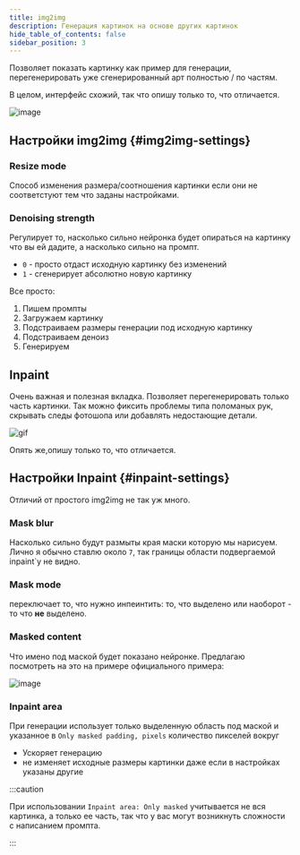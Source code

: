 ```yaml
---
title: img2img
description: Генерация картинок на основе других картинок
hide_table_of_contents: false
sidebar_position: 3
---
```

Позволяет показать картинку как пример для генерации, перегенерировать уже сгенерированный арт полностью / по частям.

В целом, интерфейс схожий, так что опишу только то, что отличается.

![image](https://i.imgur.com/3kAm18L.png)

## Настройки img2img {#img2img-settings}

### Resize mode

Способ изменения размера/соотношения картинки если они не соответстуют тем что заданы настройками. 

### Denoising strength

Регулирует то, насколько сильно нейронка будет опираться на картинку что вы ей дадите, а насколько сильно на промпт. 
* `0` - просто отдаст исходную картинку без изменений
* `1` - сгенерирует абсолютно новую картинку

Все просто:
1. Пишем промпты
2. Загружаем картинку
3. Подстраиваем размеры генерации под исходную картинку
4. Подстраиваем деноиз
5. Генерируем

## Inpaint 

Очень важная и полезная вкладка. Позволяет перегенерировать только часть картинки. 
Так можно фиксить проблемы типа поломаных рук, скрывать следы фотошопа или добавлять недостающие детали.

![gif](https://i.imgur.com/QhwAXWx.gif)

Опять же,опишу только то, что отличается.

## Настройки Inpaint {#inpaint-settings}

Отличий от простого img2img не так уж много.

### Mask blur

Насколько сильно будут размыты края маски которую мы нарисуем. Лично я обычно ставлю около `7`, так границы области подвергаемой inpaint`у не видно.

### Mask mode

переключает то, что нужно инпеинтить: то, что выделено или наоборот - то что **не** выделено.

### Masked content

Что имено под маской будет показано нейронке. Предлагаю посмотреть на это на примере официального примера:

![image](https://i.imgur.com/M7cz0kc.png)

### Inpaint area

При генерации использует только выделенную область под маской и указанное в `Only masked padding, pixels` количество пикселей вокруг
* Ускоряет генерацию
* не изменяет исходные размеры картинки даже если в настройках указаны другие

:::caution

При использовании `Inpaint area: Only masked` учитывается не вся картинка, а только ее часть, так что у вас могут возникнуть сложности с написанием промпта.

:::